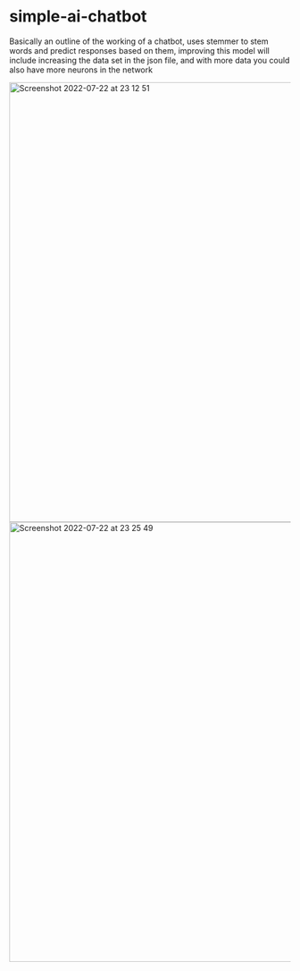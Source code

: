 # simple-ai-chatbot
Basically an outline of the working of a chatbot, uses stemmer to stem words and predict responses based on them, improving this model will include increasing the data set in the json file, and with more data you could also have more neurons in the network 

<img width="787" alt="Screenshot 2022-07-22 at 23 12 51" src="https://user-images.githubusercontent.com/79349712/180497213-b5891cf4-30c6-499f-bc16-c54571153cbd.png">
<img width="787" alt="Screenshot 2022-07-22 at 23 25 49" src="https://user-images.githubusercontent.com/79349712/180497221-41dcf609-9d6f-4674-b333-2096a59e3e09.png">
